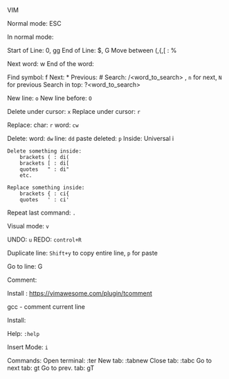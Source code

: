 VIM

Normal mode: ESC

In normal mode:

Start of Line: 0, gg
End of Line: $, G
Move between (,{,[ : %

Next word: w
End of the word: 

Find symbol: f<symbol>
Next: *
Previous: #
Search: /<word_to_search> ,  `n` for next, `N` for previous
Search in top: ?<word_to_search>

New line: `o`
New line before: `O`

Delete under cursor: `x` 
Replace under cursor: `r`

Replace:
    char: `r`
    word: `cw`

Delete:
	word: `dw`
	line: `dd`
	paste deleted: `p`
Inside:
    Universal <command>i<char>
    
    Delete something inside:
        brackets ( : di(
        brackets [ : di[
        quotes   " : di"
        etc.
 
    Replace something inside:
        brackets { : ci{
        quotes   ' : ci'


Repeat last command: `.`

Visual mode: `v`

UNDO: `u`
REDO: `control+R`

Duplicate line: `Shift+y` to copy entire line, `p` for paste

Go to line: <line number> G

Comment:

Install : https://vimawesome.com/plugin/tcomment

gcc - comment current line

Install: 

Help: `:help`


Insert Mode: `i`

Commands:
    Open terminal: :ter
    New tab: :tabnew
    Close tab: :tabc
        Go to next tab: gt
        Go to prev. tab: gT
